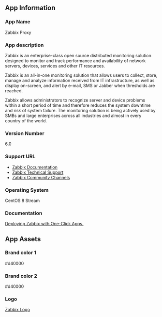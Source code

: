 ## App Information

### App Name
Zabbix Proxy

### App description
Zabbix is an enterprise-class open source distributed monitoring solution designed to monitor and track performance and availability of network servers, devices, services and other IT resources.

Zabbix is an all-in-one monitoring solution that allows users to collect, store, manage and analyze information received from IT infrastructure, as well as display on-screen, and alert by e-mail, SMS or Jabber when thresholds are reached.

Zabbix allows administrators to recognize server and device problems within a short period of time and therefore reduces the system downtime and risk of system failure. The monitoring solution is being actively used by SMBs and large enterprises across all industries and almost in every country of the world.

### Version Number
6.0

### Support URL
* [Zabbix Documentation](https://www.zabbix.com/documentation/6.0/manual)
* [Zabbix Technical Support](https://www.zabbix.com/support)
* [Zabbix Community Channels](https://www.zabbix.com/forum)

### Operating System
CentOS 8 Stream

### Documentation
[Deploying Zabbix with One-Click Apps.](deploying-one-click-apps.md)

## App Assets

### Brand color 1
#d40000

### Brand color 2
#d40000

### Logo
[Zabbix Logo](assets/zabbix_logo.eps)